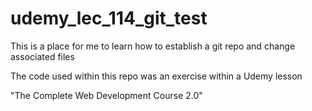 # udemy_lec_114_git_test
This is a place for me to learn how to establish a git repo and change associated files

The code used within this repo was an exercise within a Udemy lesson

"The Complete Web Development Course 2.0"
